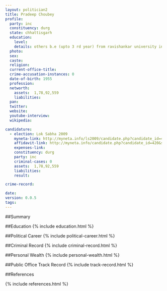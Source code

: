 ```yaml
---
layout: politician2
title: Pradeep Choubey
profile: 
  party: inc
  constituency: durg
  state: chhattisgarh
  education: 
    level: 
    details: others b.e (upto 3 rd year) from ravishankar university in 1972-73
  photo: 
  sex: 
  caste: 
  religion: 
  current-office-title: 
  crime-accusation-instances: 0
  date-of-birth: 1955
  profession: 
  networth: 
    assets:  1,78,92,559
    liabilities: 
  pan: 
  twitter: 
  website: 
  youtube-interview: 
  wikipedia: 

candidature: 
  - election: Lok Sabha 2009
    myneta-link: http://myneta.info/ls2009/candidate.php?candidate_id=420
    affidavit-link: http://myneta.info/candidate.php?candidate_id=420&scan=original
    expenses-link: 
    constituency: durg 
    party: inc
    criminal-cases: 0
    assets:  1,78,92,559
    liabilities: 
    result:  

crime-record: 

date: 
version: 0.0.5
tags: 
---
```

##Summary


##Education
{% include education.html %}


##Political Career
{% include political-career.html %}


##Criminal Record
{% include criminal-record.html %}


##Personal Wealth
{% include personal-wealth.html %}


##Public Office Track Record
{% include track-record.html %}


##References


{% include references.html %}